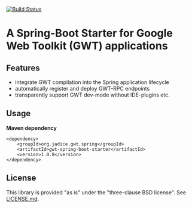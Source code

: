 [![Build Status](https://travis-ci.org/levigo/gwt-spring-boot-starter.svg?branch=master)](https://travis-ci.org/levigo/gwt-spring-boot-starter)

# A Spring-Boot Starter for Google Web Toolkit (GWT) applications

## Features
- integrate GWT compilation into the Spring application lifecycle 
- automatically register and deploy GWT-RPC endpoints
- transparently support GWT dev-mode without IDE-plugins etc.

## Usage
__Maven dependency__

    <dependency>
        <groupId>org.jadice.gwt.spring</groupId>
        <artifactId>gwt-spring-boot-starter</artifactId>
        <version>1.0.8</version>
    </dependency>

## License
This library is provided "as is" under the "three-clause BSD license". See [LICENSE.md](./LICENSE.md).

